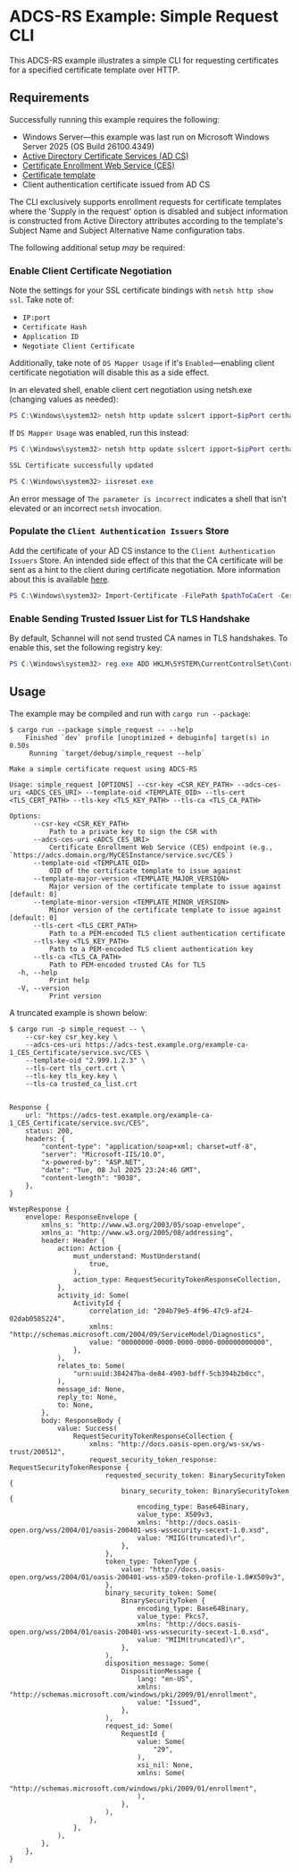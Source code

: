 # ADCS-RS Example: Simple Request CLI

This ADCS-RS example illustrates a simple CLI for requesting certificates for a specified certificate template over HTTP.

## Requirements

Successfully running this example requires the following:

- Windows Server—this example was last run on Microsoft Windows Server 2025 (OS Build 26100.4349)
- [Active Directory Certificate Services (AD CS)](https://learn.microsoft.com/en-us/windows-server/identity/ad-cs/active-directory-certificate-services-overview)
- [Certificate Enrollment Web Service (CES)](https://learn.microsoft.com/en-us/windows-server/identity/ad-cs/configure-certificate-enrollment-web-service)
- [Certificate template](https://learn.microsoft.com/en-us/windows-server/identity/ad-cs/certificate-template-concepts)
- Client authentication certificate issued from AD CS

The CLI exclusively supports enrollment requests for certificate templates where the 'Supply in the request' option is disabled and subject information is constructed from Active Directory attributes according to the template's Subject Name and Subject Alternative Name configuration tabs.

The following additional setup *may* be required:

### Enable Client Certificate Negotiation

Note the settings for your SSL certificate bindings with `netsh http show ssl`.
Take note of:

- `IP:port`
- `Certificate Hash`
- `Application ID`
- `Negotiate Client Certificate`

Additionally, take note of `DS Mapper Usage` if it's `Enabled`—enabling client certificate negotiation will disable this as a side effect.

In an elevated shell, enable client cert negotiation using netsh.exe (changing values as needed):

```powershell
PS C:\Windows\system32> netsh http update sslcert ipport=$ipPort certhash=$certHash appid=$appId clientcertnegotiation=enable
```

If `DS Mapper Usage` was enabled, run this instead:

```powershell
PS C:\Windows\system32> netsh http update sslcert ipport=$ipPort certhash=$certHash appid=$appId clientcertnegotiation=enable dsmapperusage=enable

SSL Certificate successfully updated

PS C:\Windows\system32> iisreset.exe
```

An error message of `The parameter is incorrect` indicates a shell that isn't elevated or an incorrect `netsh` invocation.

### Populate the `Client Authentication Issuers` Store

Add the certificate of your AD CS instance to the `Client Authentication Issuers` Store.
An intended side effect of this that the CA certificate will be sent as a hint to the client during certificate negotiation.
More information about this is available [here](https://learn.microsoft.com/en-us/windows-server/security/tls/what-s-new-in-tls-ssl-schannel-ssp-overview#BKMK_TrustedIssuers).

```powershell
PS C:\Windows\system32> Import-Certificate -FilePath $pathToCaCert -CertStoreLocation Cert:\LocalMachine\ClientAuthIssuer
```
### Enable Sending Trusted Issuer List for TLS Handshake

By default, Schannel will not send trusted CA names in TLS handshakes.
To enable this, set the following registry key:

```powershell
PS C:\Windows\system32> reg.exe ADD HKLM\SYSTEM\CurrentControlSet\Control\SecurityProviders\SCHANNEL\SendTrustedIssuerList /v 1 /t REG_DWORD
```

## Usage

The example may be compiled and run with `cargo run --package`:

```console
$ cargo run --package simple_request -- --help
    Finished `dev` profile [unoptimized + debuginfo] target(s) in 0.50s
     Running `target/debug/simple_request --help`

Make a simple certificate request using ADCS-RS

Usage: simple_request [OPTIONS] --csr-key <CSR_KEY_PATH> --adcs-ces-uri <ADCS_CES_URI> --template-oid <TEMPLATE_OID> --tls-cert <TLS_CERT_PATH> --tls-key <TLS_KEY_PATH> --tls-ca <TLS_CA_PATH>

Options:
      --csr-key <CSR_KEY_PATH>
          Path to a private key to sign the CSR with
      --adcs-ces-uri <ADCS_CES_URI>
          Certificate Enrollment Web Service (CES) endpoint (e.g., `https://adcs.domain.org/MyCESInstance/service.svc/CES`)
      --template-oid <TEMPLATE_OID>
          OID of the certificate template to issue against
      --template-major-version <TEMPLATE_MAJOR_VERSION>
          Major version of the certificate template to issue against [default: 0]
      --template-minor-version <TEMPLATE_MINOR_VERSION>
          Minor version of the certificate template to issue against [default: 0]
      --tls-cert <TLS_CERT_PATH>
          Path to a PEM-encoded TLS client authentication certificate
      --tls-key <TLS_KEY_PATH>
          Path to a PEM-encoded TLS client authentication key
      --tls-ca <TLS_CA_PATH>
          Path to PEM-encoded trusted CAs for TLS
  -h, --help
          Print help
  -V, --version
          Print version
```

A truncated example is shown below:

```console
$ cargo run -p simple_request -- \
    --csr-key csr_key.key \
    --adcs-ces-uri https://adcs-test.example.org/example-ca-1_CES_Certificate/service.svc/CES \
    --template-oid "2.999.1.2.3" \
    --tls-cert tls_cert.crt \
    --tls-key tls_key.key \
    --tls-ca trusted_ca_list.crt


Response {
    url: "https://adcs-test.example.org/example-ca-1_CES_Certificate/service.svc/CES",
    status: 200,
    headers: {
        "content-type": "application/soap+xml; charset=utf-8",
        "server": "Microsoft-IIS/10.0",
        "x-powered-by": "ASP.NET",
        "date": "Tue, 08 Jul 2025 23:24:46 GMT",
        "content-length": "9038",
    },
}

WstepResponse {
    envelope: ResponseEnvelope {
        xmlns_s: "http://www.w3.org/2003/05/soap-envelope",
        xmlns_a: "http://www.w3.org/2005/08/addressing",
        header: Header {
            action: Action {
                must_understand: MustUnderstand(
                    true,
                ),
                action_type: RequestSecurityTokenResponseCollection,
            },
            activity_id: Some(
                ActivityId {
                    correlation_id: "204b79e5-4f96-47c9-af24-02dab0585224",
                    xmlns: "http://schemas.microsoft.com/2004/09/ServiceModel/Diagnostics",
                    value: "00000000-0000-0000-0000-000000000000",
                },
            ),
            relates_to: Some(
                "urn:uuid:384247ba-de84-4903-bdff-5cb394b2b0cc",
            ),
            message_id: None,
            reply_to: None,
            to: None,
        },
        body: ResponseBody {
            value: Success(
                RequestSecurityTokenResponseCollection {
                    xmlns: "http://docs.oasis-open.org/ws-sx/ws-trust/200512",
                    request_security_token_response: RequestSecurityTokenResponse {
                        requested_security_token: BinarySecurityToken {
                            binary_security_token: BinarySecurityToken {
                                encoding_type: Base64Binary,
                                value_type: X509v3,
                                xmlns: "http://docs.oasis-open.org/wss/2004/01/oasis-200401-wss-wssecurity-secext-1.0.xsd",
                                value: "MIIG(truncated)\r",
                            },
                        },
                        token_type: TokenType {
                            value: "http://docs.oasis-open.org/wss/2004/01/oasis-200401-wss-x509-token-profile-1.0#X509v3",
                        },
                        binary_security_token: Some(
                            BinarySecurityToken {
                                encoding_type: Base64Binary,
                                value_type: Pkcs7,
                                xmlns: "http://docs.oasis-open.org/wss/2004/01/oasis-200401-wss-wssecurity-secext-1.0.xsd",
                                value: "MIIM(truncated)\r",
                            },
                        ),
                        disposition_message: Some(
                            DispositionMessage {
                                lang: "en-US",
                                xmlns: "http://schemas.microsoft.com/windows/pki/2009/01/enrollment",
                                value: "Issued",
                            },
                        ),
                        request_id: Some(
                            RequestId {
                                value: Some(
                                    "29",
                                ),
                                xsi_nil: None,
                                xmlns: Some(
                                    "http://schemas.microsoft.com/windows/pki/2009/01/enrollment",
                                ),
                            },
                        ),
                    },
                },
            ),
        },
    },
}
```

